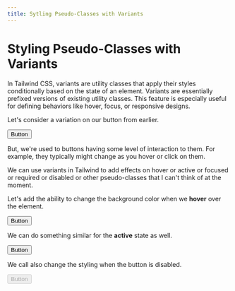 ```yaml
---
title: Sytling Pseudo-Classes with Variants
---
```


# Styling Pseudo-Classes with Variants

<script lang="ts">
  import { Example } from '$components';
</script>

In Tailwind CSS, variants are utility classes that apply their styles conditionally based on the state of an element. Variants are essentially prefixed versions of existing utility classes. This feature is especially useful for defining behaviors like hover, focus, or responsive designs.

Let's consider a variation on our button from earlier.

<Example>
  <button class="bg-blue-500 border-2 border-blue-600 text-white px-2 py-1 rounded shadow-md">Button</button>
</Example>

But, we're used to buttons having some level of interaction to them. For example, they typically might change as you hover or click on them.

We can use variants in Tailwind to add effects on hover or active or focused or required or disabled or other pseudo-classes that I can't think of at the moment.

Let's add the ability to change the background color when we **hover** over the element.

<Example highlight="hover:bg-blue-400">
  <button class="bg-blue-500 border-2 border-blue-600 text-white px-2 py-1 rounded shadow-md hover:bg-blue-400">Button</button>
</Example>

We can do something similar for the **active** state as well.

<Example highlight="active:bg-blue-600 active:border-blue-700">
  <button class="bg-blue-500 border-2 border-blue-600 text-white px-2 py-1 rounded shadow-md hover:bg-blue-400 active:bg-blue-600 active:border-blue-700">Button</button>
</Example>

We call also change the styling when the button is disabled.

<Example highlight="disabled:opacity-50">
  <button disabled class="bg-blue-500 border-2 border-blue-600 text-white px-2 py-1 rounded shadow-md hover:bg-blue-400 active:bg-blue-600 active:border-blue-700 disabled:opacity-50">Button</button>
</Example>
